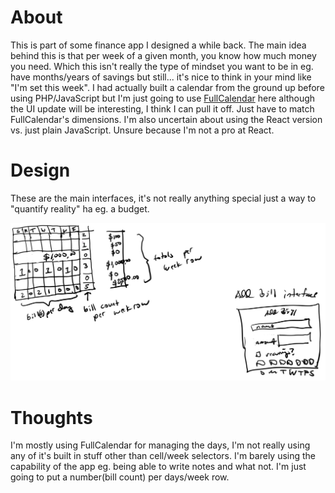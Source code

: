 # About
This is part of some finance app I designed a while back. The main idea behind this is that per week of a given month, you know how much money you need.
Which this isn't really the type of mindset you want to be in eg. have months/years of savings but still... it's nice to think in your mind like "I'm set this week".
I had actually built a calendar from the ground up before using PHP/JavaScript but I'm just going to use [FullCalendar](https://fullcalendar.io/docs/react) here although the UI update will be interesting, I think I can pull it off.
Just have to match FullCalendar's dimensions. I'm also uncertain about using the React version vs. just plain JavaScript. Unsure because I'm not a pro at React.

# Design
These are the main interfaces, it's not really anything special just a way to "quantify reality" ha eg. a budget.

![sketch](bill-calendar.JPG)

# Thoughts
I'm mostly using FullCalendar for managing the days, I'm not really using any of it's built in stuff other than cell/week selectors. I'm barely using the capability of the app eg. being able to write notes and what not. I'm just going to put a number(bill count) per days/week row.
